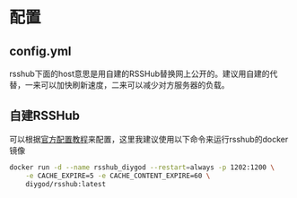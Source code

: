 # 配置

## config.yml

rsshub下面的host意思是用自建的RSSHub替换网上公开的。建议用自建的代替，一来可以加快刷新速度，二来可以减少对方服务器的负载。

## 自建RSSHub

可以根据[官方配置教程](https://docs.rsshub.app/install/)来配置，这里我建议使用以下命令来运行rsshub的docker镜像

```bash
docker run -d --name rsshub_diygod --restart=always -p 1202:1200 \
	-e CACHE_EXPIRE=5 -e CACHE_CONTENT_EXPIRE=60 \
	diygod/rsshub:latest
```